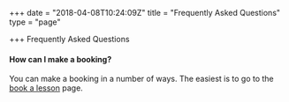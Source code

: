 +++
date = "2018-04-08T10:24:09Z"
title = "Frequently Asked Questions"
type = "page"

+++
Frequently Asked Questions

#### How can I make a booking?

You can make a booking in a number of ways. The easiest is to go to the [book a lesson](/book) page.